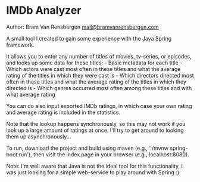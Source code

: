 IMDb Analyzer
==========================
Author: Bram Van Rensbergen <mail@bramvanrensbergen.com>

A small tool I created to gain some experience with the Java Spring framework.

It allows you to enter any number of titles of movies, tv-series, or episodes,
and looks up some data for these titles:
	- Basic metadata for each title
	- Which actors were cast most often in these titles and what the average rating of the titles in which they were cast is
	- Which directors directed most often in these titles and what the average rating of the titles in which they directed is
	- Which genres occurred most often among these titles and with what average rating
	
You can do also input exported IMDb ratings, in which case your own rating and average rating is included in the statistics.

Note that the lookup happens synchronously, so this may not work if you look up a large amount of ratings at once. 
I'll try to get around to looking them up asynchronously...

To run, download the project and build using maven (e.g., './mvnw spring-boot:run'), then visit the index page in your browser (e.g., localhost:8080).

Note: I'm well aware that Java is not the ideal tool for this functionality, I was just looking for a simple web-service to play around with Spring :)